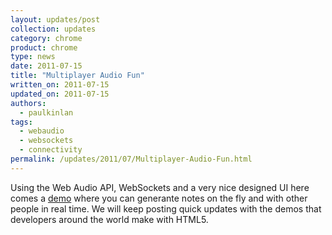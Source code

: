 ```yaml
---
layout: updates/post
collection: updates
category: chrome
product: chrome
type: news
date: 2011-07-15
title: "Multiplayer Audio Fun"
written_on: 2011-07-15
updated_on: 2011-07-15
authors:
  - paulkinlan
tags:
  - webaudio
  - websockets
  - connectivity
permalink: /updates/2011/07/Multiplayer-Audio-Fun.html
---
```

Using the Web Audio API, WebSockets and a very nice designed UI here comes a <a href="http://labs.dinahmoe.com/plink">demo</a> where you can generante notes on the fly and with other people in real time.
We will keep posting quick updates with the demos that developers around the world make with HTML5.
